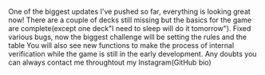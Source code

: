 One of the biggest updates I've pushed so far, everything is looking great now!
There are a couple of decks still missing but the basics for the game are complete(except one deck"I need to sleep will do it tomorrow").
Fixed various bugs, now the biggest challenge will be setting the rules and the table
You will also see new functions to make the process of internal verification while the game is still in the early development.
Any doubts you can always contact me throughtout my Instagram(GitHub bio)
